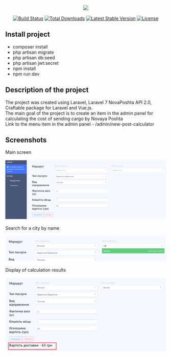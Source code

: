 <p align="center"><a href="https://laravel.com" target="_blank"><img src="https://raw.githubusercontent.com/laravel/art/master/logo-lockup/5%20SVG/2%20CMYK/1%20Full%20Color/laravel-logolockup-cmyk-red.svg" width="400"></a></p>

<p align="center">
<a href="https://travis-ci.org/laravel/framework"><img src="https://travis-ci.org/laravel/framework.svg" alt="Build Status"></a>
<a href="https://packagist.org/packages/laravel/framework"><img src="https://img.shields.io/packagist/dt/laravel/framework" alt="Total Downloads"></a>
<a href="https://packagist.org/packages/laravel/framework"><img src="https://img.shields.io/packagist/v/laravel/framework" alt="Latest Stable Version"></a>
<a href="https://packagist.org/packages/laravel/framework"><img src="https://img.shields.io/packagist/l/laravel/framework" alt="License"></a>
</p>

## Install project
- composer install
- php artisan migrate
- php artisan db:seed
- php artisan jwt:secret
- npm install
- npm run dev

## Description of the project

The project was created using Laravel, Laravel 7 NovaPoshta API 2.0, Craftable package for Laravel and Vue.js. </br>
The main goal of the project is to create an item in the admin panel for calculating the cost of sending cargo by Novaya Poshta </br>
Link to the menu item in the admin panel - /admin/new-post-calculator

## Screenshots

Main screen </br></br>
![Main screen](https://github.com/TsymbaliukNatalia/post_calculator/blob/main/storage/images/GithubScreenshots/Screenshot_1.png "Main screen")
</br></br>Search for a city by name </br></br>
![Search for a city by name](https://github.com/TsymbaliukNatalia/post_calculator/blob/main/storage/images/GithubScreenshots/Screenshot_2.png "Search for a city by name")
</br></br>Display of calculation results</br></br>
![Display of calculation results](https://github.com/TsymbaliukNatalia/post_calculator/blob/main/storage/images/GithubScreenshots/Screenshot_3.png "Display of calculation results")
